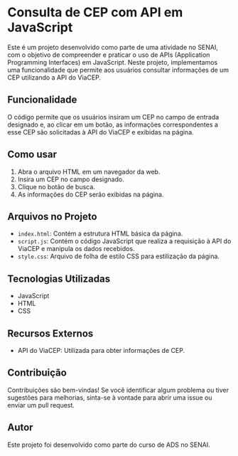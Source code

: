 # Consulta de CEP com API em JavaScript

Este é um projeto desenvolvido como parte de uma atividade no SENAI, com o objetivo de compreender e praticar o uso de APIs (Application Programming Interfaces) em JavaScript. Neste projeto, implementamos uma funcionalidade que permite aos usuários consultar informações de um CEP utilizando a API do ViaCEP.

## Funcionalidade

O código permite que os usuários insiram um CEP no campo de entrada designado e, ao clicar em um botão, as informações correspondentes a esse CEP são solicitadas à API do ViaCEP e exibidas na página.

## Como usar

1. Abra o arquivo HTML em um navegador da web.
2. Insira um CEP no campo designado.
3. Clique no botão de busca.
4. As informações do CEP serão exibidas na página.

## Arquivos no Projeto

- `index.html`: Contém a estrutura HTML básica da página.
- `script.js`: Contém o código JavaScript que realiza a requisição à API do ViaCEP e manipula os dados recebidos.
- `style.css`: Arquivo de folha de estilo CSS para estilização da página.

## Tecnologias Utilizadas

- JavaScript
- HTML
- CSS

## Recursos Externos

- API do ViaCEP: Utilizada para obter informações de CEP.

## Contribuição

Contribuições são bem-vindas! Se você identificar algum problema ou tiver sugestões para melhorias, sinta-se à vontade para abrir uma issue ou enviar um pull request.

## Autor

Este projeto foi desenvolvido como parte do curso de ADS no SENAI.
